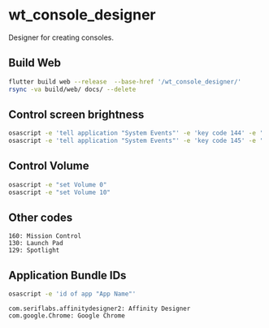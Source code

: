 # wt_console_designer
Designer for creating consoles.

## Build Web

```bash
flutter build web --release  --base-href '/wt_console_designer/'
rsync -va build/web/ docs/ --delete
```

## Control screen brightness

```bash
osascript -e 'tell application "System Events"' -e 'key code 144' -e ' end tell'
osascript -e 'tell application "System Events"' -e 'key code 145' -e ' end tell'
```

## Control Volume

```bash
osascript -e "set Volume 0"
osascript -e "set Volume 10"
```

## Other codes

```text
160: Mission Control
130: Launch Pad
129: Spotlight
```

## Application Bundle IDs

```bash
osascript -e 'id of app "App Name"'
```

```text
com.seriflabs.affinitydesigner2: Affinity Designer
com.google.Chrome: Google Chrome
```